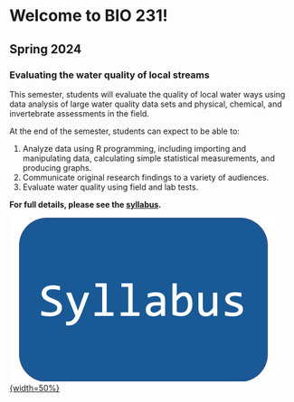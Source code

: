 # Welcome to BIO 231!

## Spring 2024 

### Evaluating the water quality of local streams

This semester, students will evaluate the quality of local water ways using data analysis of large water quality data sets and physical, chemical, and invertebrate assessments in the field. 

At the end of the semester, students can expect to be able to:

1. Analyze data using R programming, including importing and manipulating data, calculating simple statistical measurements, and producing graphs. 
1. Communicate original research findings to a variety of audiences. 
1. Evaluate water quality using field and lab tests. 

**For full details, please see the [syllabus](bio231-syllabus).**

[![syllabus](images/syllabus.png){width=50%}](bio231-syllabus)